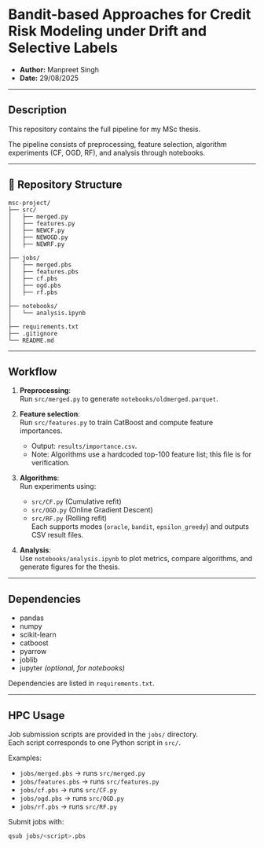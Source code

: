 # Bandit-based Approaches for Credit Risk Modeling under Drift and Selective Labels

- **Author:** Manpreet Singh  
- **Date:** 29/08/2025  

---

## Description

This repository contains the full pipeline for my MSc thesis.  

The pipeline consists of preprocessing, feature selection, algorithm experiments (CF, OGD, RF), and analysis through notebooks.  

---
## 📂 Repository Structure

```text
msc-project/
├── src/
│   ├── merged.py             
│   ├── features.py         
│   ├── NEWCF.py           
│   ├── NEWOGD.py            
│   ├── NEWRF.py             
│
├── jobs/                     
│   ├── merged.pbs
│   ├── features.pbs
│   ├── cf.pbs
│   ├── ogd.pbs
│   ├── rf.pbs
│
├── notebooks/                
│   └── analysis.ipynb
│
├── requirements.txt
├── .gitignore
└── README.md
```
---


## Workflow

1. **Preprocessing**:  
   Run `src/merged.py` to generate `notebooks/oldmerged.parquet`.  

2. **Feature selection**:  
   Run `src/features.py` to train CatBoost and compute feature importances.  
   - Output: `results/importance.csv`.  
   - Note: Algorithms use a hardcoded top-100 feature list; this file is for verification.  

3. **Algorithms**:  
   Run experiments using:  
   - `src/CF.py` (Cumulative refit)  
   - `src/OGD.py` (Online Gradient Descent)  
   - `src/RF.py` (Rolling refit)  
   Each supports modes (`oracle`, `bandit`, `epsilon_greedy`) and outputs CSV result files.  

4. **Analysis**:  
   Use `notebooks/analysis.ipynb` to plot metrics, compare algorithms, and generate figures for the thesis.  

---

## Dependencies

- pandas  
- numpy  
- scikit-learn  
- catboost  
- pyarrow  
- joblib  
- jupyter *(optional, for notebooks)*  

Dependencies are listed in `requirements.txt`.  

---

## HPC Usage

Job submission scripts are provided in the `jobs/` directory.  
Each script corresponds to one Python script in `src/`.  

Examples:  
- `jobs/merged.pbs` → runs `src/merged.py`  
- `jobs/features.pbs` → runs `src/features.py`  
- `jobs/cf.pbs` → runs `src/CF.py`  
- `jobs/ogd.pbs` → runs `src/OGD.py`  
- `jobs/rf.pbs` → runs `src/RF.py`  

Submit jobs with:  
```bash
qsub jobs/<script>.pbs     



